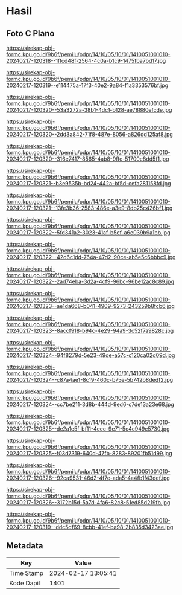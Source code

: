 # Hasil

## Foto C Plano

https://sirekap-obj-formc.kpu.go.id/9b6f/pemilu/pdpr/14/10/05/10/01/1410051001010-20240217-120318--1ffcd48f-2564-4c0a-b1c9-1475fba7bd17.jpg

https://sirekap-obj-formc.kpu.go.id/9b6f/pemilu/pdpr/14/10/05/10/01/1410051001010-20240217-120319--e114475a-17f3-40e2-9a84-f1a3353576bf.jpg

https://sirekap-obj-formc.kpu.go.id/9b6f/pemilu/pdpr/14/10/05/10/01/1410051001010-20240217-120320--53a3272a-38b1-4dc1-b128-ae78880efcde.jpg

https://sirekap-obj-formc.kpu.go.id/9b6f/pemilu/pdpr/14/10/05/10/01/1410051001010-20240217-120320--2dd3a842-71f8-487e-8056-a826dd125af8.jpg

https://sirekap-obj-formc.kpu.go.id/9b6f/pemilu/pdpr/14/10/05/10/01/1410051001010-20240217-120320--316e7417-8565-4ab8-9ffe-51700e8dd5f1.jpg

https://sirekap-obj-formc.kpu.go.id/9b6f/pemilu/pdpr/14/10/05/10/01/1410051001010-20240217-120321--b3e9535b-bd24-442a-bf5d-cefa281158fd.jpg

https://sirekap-obj-formc.kpu.go.id/9b6f/pemilu/pdpr/14/10/05/10/01/1410051001010-20240217-120321--13fe3b36-2583-486e-a3e9-8db25c426bf1.jpg

https://sirekap-obj-formc.kpu.go.id/9b6f/pemilu/pdpr/14/10/05/10/01/1410051001010-20240217-120322--5fd341a2-3023-41af-b5ef-a6e039b9a1bb.jpg

https://sirekap-obj-formc.kpu.go.id/9b6f/pemilu/pdpr/14/10/05/10/01/1410051001010-20240217-120322--42d6c1dd-764a-47d2-90ce-ab5e5c6bbbc9.jpg

https://sirekap-obj-formc.kpu.go.id/9b6f/pemilu/pdpr/14/10/05/10/01/1410051001010-20240217-120322--2ad74eba-3d2a-4cf9-96bc-96be12ac8c89.jpg

https://sirekap-obj-formc.kpu.go.id/9b6f/pemilu/pdpr/14/10/05/10/01/1410051001010-20240217-120323--ae1da668-b041-4909-9273-243259b8fcb6.jpg

https://sirekap-obj-formc.kpu.go.id/9b6f/pemilu/pdpr/14/10/05/10/01/1410051001010-20240217-120323--8accf918-b94c-4e29-94a9-3c52f7a9828c.jpg

https://sirekap-obj-formc.kpu.go.id/9b6f/pemilu/pdpr/14/10/05/10/01/1410051001010-20240217-120324--94f8279d-5e23-49de-a57c-c120ca02d09d.jpg

https://sirekap-obj-formc.kpu.go.id/9b6f/pemilu/pdpr/14/10/05/10/01/1410051001010-20240217-120324--c87a4ae1-8c19-460c-b75e-5b742b8dedf2.jpg

https://sirekap-obj-formc.kpu.go.id/9b6f/pemilu/pdpr/14/10/05/10/01/1410051001010-20240217-120324--cc7be211-3d8b-444d-9ed6-c7de13a23e68.jpg

https://sirekap-obj-formc.kpu.go.id/9b6f/pemilu/pdpr/14/10/05/10/01/1410051001010-20240217-120325--de2a1e5f-bf11-4eec-9e71-5c4c949e5730.jpg

https://sirekap-obj-formc.kpu.go.id/9b6f/pemilu/pdpr/14/10/05/10/01/1410051001010-20240217-120325--f03d7319-640d-47fb-8283-89201fb51d99.jpg

https://sirekap-obj-formc.kpu.go.id/9b6f/pemilu/pdpr/14/10/05/10/01/1410051001010-20240217-120326--92ca9531-46d2-4f7e-ada5-4a4fb1f43def.jpg

https://sirekap-obj-formc.kpu.go.id/9b6f/pemilu/pdpr/14/10/05/10/01/1410051001010-20240217-120326--3172b15d-5a7d-4fa6-82c8-51ed85d219fb.jpg

https://sirekap-obj-formc.kpu.go.id/9b6f/pemilu/pdpr/14/10/05/10/01/1410051001010-20240217-120319--ddc5df69-8cbb-41ef-ba98-2b835d3423ae.jpg


## Metadata

| Key        | Value               |
| ---------- | ------------------- |
| Time Stamp | 2024-02-17 13:05:41 |
| Kode Dapil | 1401                |



